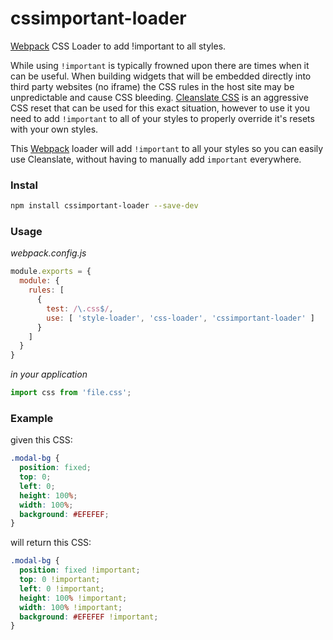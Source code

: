 # cssimportant-loader
[Webpack](https://webpack.github.io/docs/) CSS Loader to add !important to all styles.

While using `!important` is typically frowned upon there are times when it can be useful. When building widgets that will be embedded directly into third party websites (no iframe) the CSS rules in the host site may be unpredictable and cause CSS bleeding. [Cleanslate CSS](http://cleanslatecss.com/) is an aggressive CSS reset that can be used for this exact situation, however to use it you need to add `!important` to all of your styles to properly override it's resets with your own styles.

This [Webpack](https://webpack.github.io/docs/) loader will add `!important` to all your styles so you can easily use Cleanslate, without having to manually add `important` everywhere.

### Instal

```sh
npm install cssimportant-loader --save-dev
```

### Usage

*webpack.config.js*

```js
module.exports = {
  module: {
    rules: [
      {
        test: /\.css$/,
        use: [ 'style-loader', 'css-loader', 'cssimportant-loader' ]
      }
    ]
  }
}
```

*in your application*

```js
import css from 'file.css';
```
### Example

given this CSS:

```css
.modal-bg {
  position: fixed;
  top: 0;
  left: 0;
  height: 100%;
  width: 100%;
  background: #EFEFEF;
}
```

will return this CSS:

```css
.modal-bg {
  position: fixed !important;
  top: 0 !important;
  left: 0 !important;
  height: 100% !important;
  width: 100% !important;
  background: #EFEFEF !important;
}
```
